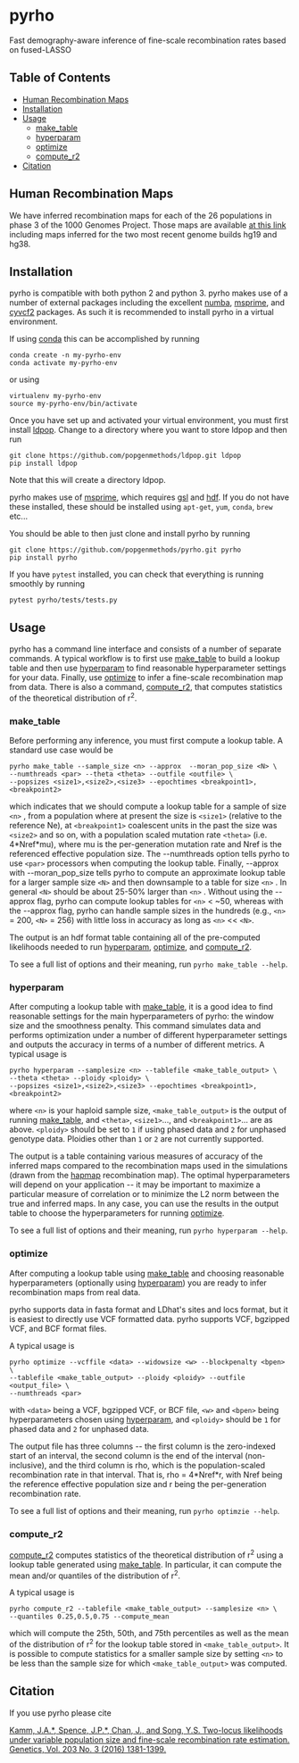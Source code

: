 # pyrho

Fast demography-aware inference of fine-scale recombination rates based on
fused-LASSO


## Table of Contents
* [Human Recombination Maps](#human-recombination-maps)
* [Installation](#installation)
* [Usage](#usage)
    * [make_table](#make_table)
    * [hyperparam](#hyperparam)
    * [optimize](#optimize)
    * [compute_r2](#compute_r2)
* [Citation](#citation)


## Human Recombination Maps

We have inferred recombination maps for each of the 26 populations in phase 3
of the 1000 Genomes Project.  Those maps are available
[at this link](https://drive.google.com/open?id=1Tgt_7GsDO0-o02vcYSfwqHFd3JNF6R06)
including maps inferred for the two most recent genome builds
hg19 and hg38. 

Installation
------------

pyrho is compatible with both python 2 and python 3.
pyrho makes use of a number of external packages including the excellent
[numba](https://github.com/numba/numba),
[msprime](https://github.com/tskit-dev/msprime),
and
[cyvcf2](https://github.com/brentp/cyvcf2)
packages.  As such it is recommended to install pyrho in a
virtual environment.

If using
[conda](https://conda.io/en/master/)
this can be accomplished by running

```
conda create -n my-pyrho-env
conda activate my-pyrho-env
```

or using 

```
virtualenv my-pyrho-env
source my-pyrho-env/bin/activate
```

Once you have set up and activated your virtual environment, you must
first install
[ldpop](https://github.com/popgenmethods/ldpop).
Change to a directory where you want to store ldpop and then run

```
git clone https://github.com/popgenmethods/ldpop.git ldpop
pip install ldpop
```

Note that this will create a directory ldpop.

pyrho makes use of
[msprime](https://github.com/tskit-dev/msprime),
which requires
[gsl](https://www.gnu.org/software/gsl/)
and
[hdf](https://www.hdfgroup.org).
If you do not have these installed, these should be installed using
```apt-get```, ```yum```, ```conda```, ```brew``` etc...

You should be able to then just clone and install pyrho by running

```
git clone https://github.com/popgenmethods/pyrho.git pyrho
pip install pyrho
```

If you have ```pytest``` installed, you can check that everything is
running smoothly by running

```pytest pyrho/tests/tests.py```

Usage
-----

pyrho has a command line interface and consists of a number of separate
commands.  A typical workflow is to first use
[make_table](#make_table)
to build a lookup table and then use
[hyperparam](#hyperparam)
to find reasonable hyperparameter settings for your data.  Finally, use
[optimize](#optimize)
to infer a fine-scale recombination map from data.  There is also a command,
[compute_r2](#compute_r2),
that computes statistics of the theoretical distribution of r<sup>2</sup>.

### make_table

Before performing any inference, you must first compute a lookup table.  A
standard use case would be

```
pyrho make_table --sample_size <n> --approx  --moran_pop_size <N> \
--numthreads <par> --theta <theta> --outfile <outfile> \
--popsizes <size1>,<size2>,<size3> --epochtimes <breakpoint1>,<breakpoint2>
```

which indicates that we should compute a lookup table for a sample of size
```<n>```
, from a population where at present the size is 
```<size1>```
(relative to the reference Ne), at 
```<breakpoint1>```
coalescent units in the past the size was 
```<size2>```
and so on, with a population
scaled mutation rate 
```<theta>```
(i.e. 4\*Nref\*mu), where mu is the per-generation
mutation rate and Nref is the referenced effective population size.
The --numthreads option tells pyrho to use 
```<par>```
processors
when computing the lookup table.  Finally, --approx with --moran_pop_size
tells pyrho to compute an approximate lookup table for a larger sample size
```<N>```
and then downsample to a table for size
```<n>```
.  In general 
```<N>```
should be
about 25-50% larger than
```<n>```
.  Without using the --approx flag, pyrho can
compute lookup tables for 
```<n>```
< ~50, whereas with the --approx flag, pyrho
can handle sample sizes in the hundreds (e.g., 
```<n>```
= 200,
```<N>```
= 256) with little loss in accuracy as long as ```<n>``` << ```<N>```.

The output is an hdf format table containing all of the pre-computed
likelihoods needed to run [hyperparam](#hyperparam), [optimize](#optimize),
and [compute_r2](#compute_r2).

To see a full list of options and their meaning, run 
```pyrho make_table --help```.


### hyperparam


After computing a lookup table with
[make_table](#make_table),
it is a good idea to find reasonable settings for the main hyperparameters
of pyrho: the window size and the smoothness penalty.  This command
simulates data and performs optimization under a number of different
hyperparameter settings and outputs the accuracy in terms of a number of
different metrics.  A typical usage is

```
pyrho hyperparam --samplesize <n> --tablefile <make_table_output> \
--theta <theta> --ploidy <ploidy> \
--popsizes <size1>,<size2>,<size3> --epochtimes <breakpoint1>,<breakpoint2> 
```

where ```<n>``` is your haploid sample size, ```<make_table_output>``` is
the output of running [make_table](#make_table), and
```<theta>```, ```<size1>```..., and ```<breakpoint1>```... are as above. 
```<ploidy>``` should be set to ```1``` if using phased data and ```2``` for
unphased genotype data.  Ploidies other than ```1``` or ```2``` are not
currently supported.

The output is a table containing various measures of accuracy of the inferred
maps compared to the recombination maps used in the simulations (drawn from
the [hapmap](https://www.ncbi.nlm.nih.gov/pmc/articles/PMC1880871/) recombination map).  The optimal hyperparameters will
depend on your application -- it may be important to maximize a particular
measure of correlation or to minimize the L2 norm between the true and
inferred maps. In any case, you can use the results in the output table to
choose the hyperparameters for running [optimize](#optimize).

To see a full list of options and their meaning, run 
```pyrho hyperparam --help```.


### optimize


After computing a lookup table using [make_table](#make_table) and choosing
reasonable hyperparameters (optionally using [hyperparam](#hyperparam)) you
are ready to infer recombination maps from real data.

pyrho supports data in fasta format and LDhat's sites and locs format, but it
is easiest to directly use VCF formatted data.  pyrho supports VCF, bgzipped
VCF, and BCF format files.

A typical usage is

```
pyrho optimize --vcffile <data> --widowsize <w> --blockpenalty <bpen> \
--tablefile <make_table_output> --ploidy <ploidy> --outfile <output_file> \
--numthreads <par>
```

with ```<data>``` being a VCF, bgzipped VCF, or BCF file, ```<w>``` and
```<bpen>``` being hyperparameters chosen using [hyperparam](#hyperparam),
and ```<ploidy>``` should be ```1``` for phased data and ```2``` for unphased
data.


The output file has three columns -- the first column is the zero-indexed
start of an interval, the second column is the end of the interval
(non-inclusive), and the third column is rho, which is the population-scaled
recombination rate in that interval.  That is, rho = 4\*Nref\*r, with Nref
being the reference effective population size and r being the per-generation
recombination rate.

To see a full list of options and their meaning, run
```pyrho optimzie --help```.

### compute_r2

[compute_r2](#compute_r2) computes statistics of the theoretical distribution
of r<sup>2</sup> using a lookup table generated using
[make_table](#make_table).  In particular, it can compute the mean and/or
quantiles of the distribution of r<sup>2</sup>.

A typical usage is

```
pyrho compute_r2 --tablefile <make_table_output> --samplesize <n> \
--quantiles 0.25,0.5,0.75 --compute_mean
```
which will compute the 25th, 50th, and 75th percentiles as well as the mean
of the distribution of r<sup>2</sup> for the lookup table stored in
```<make_table_output>```.  It is possible to compute statistics for a smaller
sample size by setting ```<n>``` to be less than the sample size for which
```<make_table_output>``` was computed.

Citation
--------

If you use pyrho please cite

[Kamm, J.A.\*, Spence, J.P.\*, Chan, J., and Song, Y.S. Two-locus likelihoods under variable population size and fine-scale recombination rate estimation. Genetics, Vol. 203 No. 3 (2016) 1381-1399.](http://www.genetics.org/content/203/3/1381)

